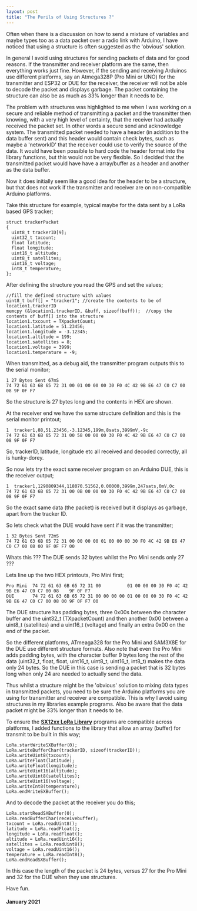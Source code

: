 ```yaml
---
layout: post
title: "The Perils of Using Structures ?"
---
```


Often when there is a discussion on how to send a mixture of variables and maybe types too as a data packet over a radio link with Arduino, I have noticed that using a structure is often suggested as the 'obvious' solution. 

In general I avoid using structures for sending packets of data and for good reasons. If the transmitter and receiver platform are the same, then everything works just fine. However, if the sending and receiving Arduinos use different platforms, say an Atmega328P (Pro Mini or UNO) for the transmitter and ESP32 or DUE for the receiver, the receiver will not be able to decode the packet and displays garbage. The packet containing the structure can also be as much as 33% longer than it needs to be. 

The problem with structures was highlighted to me when I was working on a secure and reliable method of transmitting a packet and the transmitter then knowing, with a very high level of certainty, that the receiver had actually received the packet set. In other words a secure send and acknowledge system. The transmitted packet needed to have a header (in addition to the data buffer sent) and this header would contain check bytes, such as maybe a 'networkID' that the receiver could use to verify the source of the data. It would have been possible to hard code the header format into the library functions, but this would not be very flexible. So I decided that the transmitted packet would have have a array/buffer as a header and another as the data buffer. 

Now it does initially seem like a good idea for the header to be a structure, but that does not work if the transmitter and receiver are on non-compatible Arduino platforms. 

Take this structure for example, typical maybe for the data sent by a LoRa based GPS tracker;

    struct trackerPacket
    {
      uint8_t trackerID[9];
      uint32_t txcount;
      float latitude;
      float longitude;
      uint16_t altitude;
      uint8_t satellites;
      uint16_t voltage;
      int8_t temperature;
    };

After defining the structure you read the GPS and set the values;

    //fill the defined structure with values
    uint8_t buff[] = "tracker1"; //create the contents to be of location1.trackerID
    memcpy (&location1.trackerID, &buff, sizeof(buff));  //copy the contents of buff[] into the structure
    location1.txcount = TXpacketCount;
    location1.latitude = 51.23456;
    location1.longitude = -3.12345;
    location1.altitude = 199;
    location1.satellites = 8;
    location1.voltage = 3999;
    location1.temperature = -9;

When transmitted, as a debug aid, the transmitter program outputs this to the serial monitor;

   
    1 27 Bytes Sent 67mS
    74 72 61 63 6B 65 72 31 00 01 00 00 00 30 F0 4C 42 9B E6 47 C0 C7 00 08 9F 0F F7

So the structure is 27 bytes long and the contents in HEX are shown.

At the receiver end we have the same structure definition and this is the serial monitor printout;

	1  tracker1,88,51.23456,-3.12345,199m,8sats,3999mV,-9c	74 72 61 63 6B 65 72 31 00 58 00 00 00 30 F0 4C 42 9B E6 47 C0 C7 00 08 9F 0F F7

So, trackerID, latitude, longitude etc all received and decoded correctly, all is hunky-dorey. 

So now lets try the exact same receiver program on an Arduino DUE, this is the receiver output;

    1  tracker1,1290809344,118070.51562,0.00000,3999m,247sats,0mV,0c
    74 72 61 63 6B 65 72 31 00 0B 00 00 00 30 F0 4C 42 9B E6 47 C0 C7 00 08 9F 0F F7

So the exact same data (the packet) is received but it displays as garbage, apart from the tracker ID. 

So lets check what the DUE would have sent if it was the transmitter;

    1 32 Bytes Sent 72mS
    74 72 61 63 6B 65 72 31 00 00 00 00 01 00 00 00 30 F0 4C 42 9B E6 47 C0 C7 00 08 00 9F 0F F7 00

Whats this ??? The DUE sends 32 bytes whilst the Pro Mini sends only 27 ???

Lets line up the two HEX printouts, Pro Mini first;

    Pro Mini  74 72 61 63 6B 65 72 31 00          01 00 00 00 30 F0 4C 42 9B E6 47 C0 C7 00 08    9F 0F F7
    DUE       74 72 61 63 6B 65 72 31 00 00 00 00 01 00 00 00 30 F0 4C 42 9B E6 47 C0 C7 00 08 00 9F 0F F7 00 
 
The DUE structure has padding bytes, three 0x00s between the character buffer and the uint32_t (TXpacketCount) and then another 0x00 between a uint8_t (satellites) and a uint16_t (voltage) and finally an extra 0x00 on the end of the packet. 

So the different platforms, ATmeaga328 for the Pro Mini and SAM3X8E for the DUE use different structure formats. Also note that even the Pro Mini adds padding bytes, with the character buffer 9 bytes long the rest of the data (uint32_t, float, float, uint16_t, uint8_t, uint16_t, int8_t) makes the data only 24 bytes. So the DUE in this case is sending a packet that is 32 bytes long when only 24 are needed to actually send the data.  

Thus whilst a structure might be the 'obvious' solution to mixing data types in transmitted packets, you need to be sure the Arduino platforms you are using for transmitter and receiver are compatible. This is why I avoid using structures in my libraries example programs. Also be aware that the data packet might be 33% longer than it needs to be. 

To ensure the **[SX12xx LoRa Library](https://github.com/StuartsProjects/SX12XX-LoRa)** programs are compatible across platforms, I added functions to the library that allow an array (buffer) for transmit to be built in this way;

    LoRa.startWriteSXBuffer(0);
    LoRa.writeBufferChar(trackerID, sizeof(trackerID));
    LoRa.writeUint8(txcount); 
    LoRa.writeFloat(latitude);
    LoRa.writeFloat(longitude);
    LoRa.writeUint16(altitude);
    LoRa.writeUint8(satellites);
    LoRa.writeUint16(voltage);
    LoRa.writeInt8(temperature);
    LoRa.endWriteSXBuffer();

And to decode the packet at the receiver you do this;

    LoRa.startReadSXBuffer(0);
    LoRa.readBufferChar(receivebuffer);
    txcount = LoRa.readUint8();
    latitude = LoRa.readFloat();
    longitude = LoRa.readFloat();
    altitude = LoRa.readUint16();
    satellites = LoRa.readUint8();
    voltage = LoRa.readUint16();
    temperature = LoRa.readInt8();
    LoRa.endReadSXBuffer();

In this case the length of the packet is 24 bytes,  versus 27 for the Pro Mini and 32 for the DUE when they use structures. 

Have fun. 


#### **January 2021**     